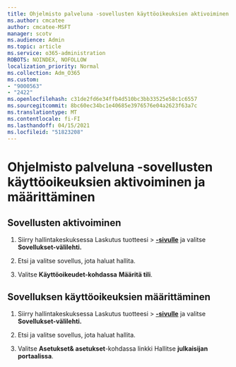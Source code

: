 ```yaml
---
title: Ohjelmisto palveluna -sovellusten käyttöoikeuksien aktivoiminen ja määrittäminen
ms.author: cmcatee
author: cmcatee-MSFT
manager: scotv
ms.audience: Admin
ms.topic: article
ms.service: o365-administration
ROBOTS: NOINDEX, NOFOLLOW
localization_priority: Normal
ms.collection: Adm_O365
ms.custom:
- "9000563"
- "2422"
ms.openlocfilehash: c31de2fd6e34ffb4d510bc3bb33525e58c1c6557
ms.sourcegitcommit: 8bc60ec34bc1e40685e3976576e04a2623f63a7c
ms.translationtype: MT
ms.contentlocale: fi-FI
ms.lasthandoff: 04/15/2021
ms.locfileid: "51823208"
---
```

# <a name="activate-and-assign-software-as-a-service-app-licenses"></a>Ohjelmisto palveluna -sovellusten käyttöoikeuksien aktivoiminen ja määrittäminen 

## <a name="to-activate-apps"></a>Sovellusten aktivoiminen

1. Siirry hallintakeskuksessa Laskutus tuotteesi   >  **[-sivulle](https://go.microsoft.com/fwlink/p/?linkid=842054)** ja valitse **Sovellukset-välilehti.**

2. Etsi ja valitse sovellus, jota haluat hallita.

3. Valitse **Käyttöoikeudet-kohdassa** **Määritä tili**.  

## <a name="to-assign-app-licenses"></a>Sovelluksen käyttöoikeuksien määrittäminen

1. Siirry hallintakeskuksessa Laskutus tuotteesi   >  **[-sivulle](https://go.microsoft.com/fwlink/p/?linkid=842054)** ja valitse **Sovellukset-välilehti.**

2. Etsi ja valitse sovellus, jota haluat hallita.  

3. Valitse **Asetukset& asetukset**-kohdassa linkki Hallitse **julkaisijan portaalissa**.